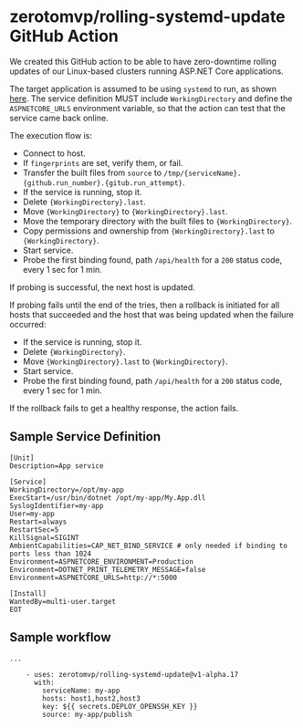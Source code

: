 # zerotomvp/rolling-systemd-update GitHub Action

We created this GitHub action to be able to have zero-downtime rolling updates of our Linux-based clusters running ASP.NET Core applications.

The target application is assumed to be using `systemd` to run, as shown [here](https://docs.microsoft.com/en-us/aspnet/core/host-and-deploy/linux-nginx?view=aspnetcore-6.0#create-the-service-file). The service definition MUST include `WorkingDirectory` and define the `ASPNETCORE_URLS` environment variable, so that the action can test that the service came back online.

The execution flow is:
- Connect to host.
- If `fingerprints` are set, verify them, or fail.
- Transfer the built files from `source` to `/tmp/{serviceName}.{github.run_number}.{gitub.run_attempt}`.
- If the service is running, stop it.
- Delete `{WorkingDirectory}.last`.
- Move `{WorkingDirectory}` to `{WorkingDirectory}.last`.
- Move the temporary directory with the built files to `{WorkingDirectory}`.
- Copy permissions and ownership from `{WorkingDirectory}.last` to `{WorkingDirectory}`.
- Start service.
- Probe the first binding found, path `/api/health` for a `200` status code, every 1 sec for 1 min.

If probing is successful, the next host is updated.

If probing fails until the end of the tries, then a rollback is initiated for all hosts that succeeded and the host that was being updated when the failure occurred:
- If the service is running, stop it.
- Delete `{WorkingDirectory}`.
- Move `{WorkingDirectory}.last` to `{WorkingDirectory}`.
- Start service.
- Probe the first binding found, path `/api/health` for a `200` status code, every 1 sec for 1 min.

If the rollback fails to get a healthy response, the action fails.

## Sample Service Definition

```
[Unit]
Description=App service

[Service]
WorkingDirectory=/opt/my-app
ExecStart=/usr/bin/dotnet /opt/my-app/My.App.dll
SyslogIdentifier=my-app
User=my-app
Restart=always
RestartSec=5
KillSignal=SIGINT
AmbientCapabilities=CAP_NET_BIND_SERVICE # only needed if binding to ports less than 1024
Environment=ASPNETCORE_ENVIRONMENT=Production
Environment=DOTNET_PRINT_TELEMETRY_MESSAGE=false
Environment=ASPNETCORE_URLS=http://*:5000

[Install]
WantedBy=multi-user.target
EOT
```

## Sample workflow

```
...

    - uses: zerotomvp/rolling-systemd-update@v1-alpha.17
      with:
        serviceName: my-app
        hosts: host1,host2,host3
        key: ${{ secrets.DEPLOY_OPENSSH_KEY }}
        source: my-app/publish
```
